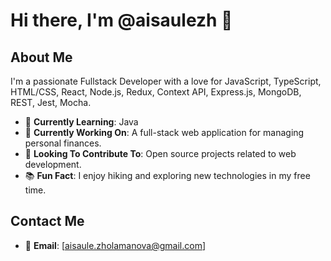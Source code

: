 # Hi there, I'm @aisaulezh 👋

## About Me
I'm a passionate Fullstack Developer with a love for JavaScript, TypeScript, HTML/CSS, React, Node.js, Redux, Context API, Express.js, MongoDB, REST, Jest, Mocha. 

- 🌱 **Currently Learning**: Java
- 💼 **Currently Working On**: A full-stack web application for managing personal finances.
- 🚀 **Looking To Contribute To**: Open source projects related to web development.
- 📚 **Fun Fact**: I enjoy hiking and exploring new technologies in my free time.

## Contact Me
- 📧 **Email**: [aisaule.zholamanova@gmail.com]

